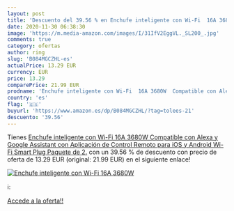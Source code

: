```yaml
---
layout: post
title: 'Descuento del 39.56 % en Enchufe inteligente con Wi-Fi  16A 3680W'
date: 2020-11-30 06:38:30
image: 'https://m.media-amazon.com/images/I/31IfV2EggVL._SL200_.jpg'
comments: true
category: ofertas
author: ring
slug: 'B084MGCZHL-es'
actualPrice: 13.29 EUR
currency: EUR
price: 13.29
comparePrice: 21.99 EUR
prodname: 'Enchufe inteligente con Wi-Fi  16A 3680W  Compatible con Alexa y Google Assistant  con Aplicación de Control Remoto para iOS y Android  Wi-Fi Smart Plug  Paquete de 2.'
country: 'es'
flag: '🇪🇸'
buyurl: 'https://www.amazon.es/dp/B084MGCZHL/?tag=tolees-21'
descuento: '39.56'
---
```


Tienes [Enchufe inteligente con Wi-Fi  16A 3680W  Compatible con Alexa y Google Assistant  con Aplicación de Control Remoto para iOS y Android  Wi-Fi Smart Plug  Paquete de 2.](https://www.amazon.es/dp/B084MGCZHL/?tag=tolees-21) con un 39.56 % de descuento con precio de oferta de 13.29 EUR (original: 21.99 EUR) en el siguiente enlace!

[![Enchufe inteligente con Wi-Fi  16A 3680W](https://m.media-amazon.com/images/I/31IfV2EggVL._SL200_.jpg)](https://www.amazon.es/dp/B084MGCZHL/?tag=tolees-21)

ℹ️:


[Accede a la oferta!!](https://www.amazon.es/dp/B084MGCZHL/?tag=tolees-21)
